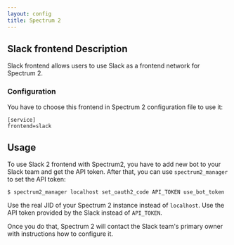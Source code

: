 ```yaml
---
layout: config
title: Spectrum 2
---
```


## Slack frontend Description

Slack frontend allows users to use Slack as a frontend network for Spectrum 2.

### Configuration

You have to choose this frontend in Spectrum 2 configuration file to use it:

	[service]
	frontend=slack


## Usage

To use Slack 2 frontend with Spectrum2, you have to add new bot to your Slack team and get the API token. After that, you can use `spectrum2_manager` to set the API token:

	$ spectrum2_manager localhost set_oauth2_code API_TOKEN use_bot_token

Use the real JID of your Spectrum 2 instance instead of `localhost`. Use the API token provided by the Slack instead of `API_TOKEN`.

Once you do that, Spectrum 2 will contact the Slack team's primary owner with instructions how to configure it.


